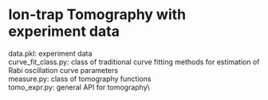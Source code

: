 # Ion-trap Tomography with experiment data
data.pkl: experiment data\
curve_fit_class.py: class of traditional curve fitting methods for estimation of Rabi oscillation curve parameters \
measure.py: class of tomography functions\
tomo_expr.py: general API for tomography\
